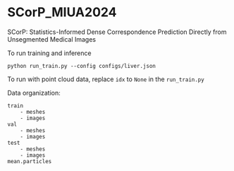 # SCorP_MIUA2024
SCorP: Statistics-Informed Dense Correspondence Prediction Directly from Unsegmented Medical Images


To run training and inference 
```
python run_train.py --config configs/liver.json
```


To run with point cloud data, replace `idx` to `None` in the `run_train.py`


Data organization: 
```
train
	- meshes 
	- images 
val
	- meshes
	- images 
test 
	- meshes
	- images 
mean.particles  
```

